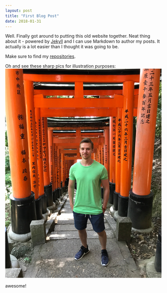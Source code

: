 ```yaml
---
layout: post
title: "First Blog Post"
date: 2018-01-31
---
```


Well. Finally got around to putting this old website together. Neat thing about it - powered by [Jekyll](http://jekyllrb.com) and I can use Markdown to author my posts. It actually is a lot easier than I thought it was going to be.

Make sure to find my [repositories](https://github.com/wkirgsn).

Oh and see these sharp pics for illustration purposes:
![This is me in Japan](/images/Kyoto_ProfilePic_small.jpg)


awesome!
